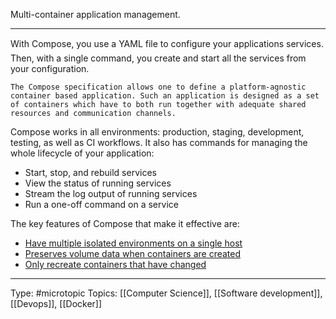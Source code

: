 Multi-container application management.

___

With Compose, you use a YAML file to configure your applications services. Then, with a single command, you create and start all the services from your configuration.

```
The Compose specification allows one to define a platform-agnostic container based application. Such an application is designed as a set of containers which have to both run together with adequate shared resources and communication channels.
```

Compose works in all environments: production, staging, development, testing, as well as CI workflows. It also has commands for managing the whole lifecycle of your application:

-   Start, stop, and rebuild services
-   View the status of running services
-   Stream the log output of running services
-   Run a one-off command on a service

The key features of Compose that make it effective are:

-   [Have multiple isolated environments on a single host](https://docs.docker.com/compose/features-uses/#have-multiple-isolated-environments-on-a-single-host)
-   [Preserves volume data when containers are created](https://docs.docker.com/compose/features-uses/#preserves-volume-data-when-containers-are-created)
-   [Only recreate containers that have changed](https://docs.docker.com/compose/features-uses/#only-recreate-containers-that-have-changed)

___
Type: #microtopic 
Topics: [[Computer Science]], [[Software development]], [[Devops]], [[Docker]]

